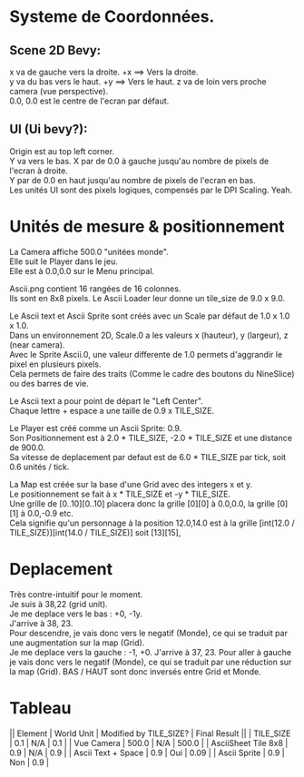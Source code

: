 # Systeme de Coordonnées.

## Scene 2D Bevy:
x va de gauche vers la droite. +x ==> Vers la droite.  
y va du bas vers le haut. +y ==> Vers le haut.
z va de loin vers proche camera (vue perspective).  
0.0, 0.0 est le centre de l'ecran par défaut.  

## UI (Ui bevy?):
Origin est au top left corner.  
Y va vers le bas.
X par de 0.0 à gauche jusqu'au nombre de pixels de l'ecran à droite.  
Y par de 0.0 en haut jusqu'au nombre de pixels de l'ecran en bas.  
Les unités UI sont des pixels logiques, compensés par le DPI Scaling. Yeah.  


# Unités de mesure & positionnement
La Camera affiche 500.0 "unitées monde".  
Elle suit le Player dans le jeu.  
Elle est à 0.0,0.0 sur le Menu principal.  

Ascii.png contient 16 rangées de 16 colonnes.  
Ils sont en 8x8 pixels.
Le Ascii Loader leur donne un tile_size de 9.0 x 9.0.  

Le Ascii text et Ascii Sprite sont créés avec un Scale par défaut de 1.0 x 1.0 x 1.0.  
Dans un environnement 2D, Scale.0 a les valeurs x (hauteur), y (largeur), z (near camera).  
Avec le Sprite Ascii.0, une valeur differente de 1.0 permets d'aggrandir le pixel en plusieurs pixels.  
Cela permets de faire des traits (Comme le cadre des boutons du NineSlice) ou des barres de vie.  

Le Ascii text a pour point de départ le "Left Center".  
Chaque lettre + espace a une taille de 0.9 x TILE_SIZE.  

Le Player est créé comme un Ascii Sprite: 0.9.  
Son Positionnement est à 2.0 * TILE_SIZE, -2.0 * TILE_SIZE et une distance de 900.0.  
Sa vitesse de deplacement par defaut est de 6.0 * TILE_SIZE par tick, soit 0.6 unités / tick.  

La Map est créée sur la base d'une Grid avec des integers x et y.  
Le positionnement se fait à x * TILE_SIZE et -y * TILE_SIZE.  
Une grille de [0..10][0..10] placera donc la grille [0][0] à 0.0,0.0, la grille [0][1] à 0.0,-0.9 etc.  
Cela signifie qu'un personnage à la position 12.0,14.0 est à la grille [int(12.0 / TILE_SIZE)][int(14.0 / TILE_SIZE)] soit [13][15], 

# Deplacement
Très contre-intuitif pour le moment.  
Je suis à 38,22 (grid unit).  
Je me deplace vers le bas : +0, -1y.  
J'arrive à 38, 23.  
Pour descendre, je vais donc vers le negatif (Monde), ce qui se traduit par une augmentation sur la map (Grid).  
Je me deplace vers la gauche : -1, +0.
J'arrive à 37, 23.
Pour aller à gauche je vais donc vers le negatif (Monde), ce qui se traduit par une réduction sur la map (Grid).
BAS / HAUT sont donc inversés entre Grid et Monde.  


# Tableau
|| Element | World Unit | Modified by TILE_SIZE? | Final Result ||
| TILE_SIZE | 0.1 | N/A | 0.1 |
| Vue Camera | 500.0 | N/A | 500.0 |
| AsciiSheet Tile 8x8 | 0.9 | N/A | 0.9 |
| Ascii Text + Space | 0.9 | Oui | 0.09 |
| Ascii Sprite | 0.9 | Non | 0.9 |


